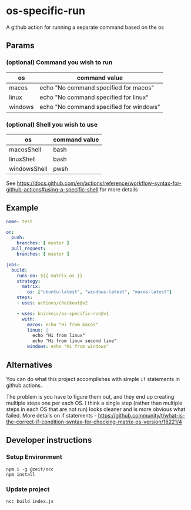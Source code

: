 # os-specific-run

A github action for running a separate command based on the os


## Params

### (optional) Command you wish to run
| os      | command value                           |
|---------|-----------------------------------------|
| macos   | echo "No command specified for macos"   |
| linux   | echo "No command specified for linux"   |
| windows | echo "No command specified for windows" |

### (optional) Shell you wish to use
| os      | command value                           |
|---------|-----------------------------------------|
| macosShell   | bash |
| linuxShell   | bash |
| windowsShell | pwsh |

See https://docs.github.com/en/actions/reference/workflow-syntax-for-github-actions#using-a-specific-shell for more details

## Example

```yaml
name: test

on:
  push:
    branches: [ master ]
  pull_request:
    branches: [ master ]

jobs:
  build:
    runs-on: ${{ matrix.os }}
    strategy:
      matrix:
        os: ["ubuntu-latest", "windows-latest", "macos-latest"]
    steps:
    - uses: actions/checkout@v2

    - uses: knicknic/os-specific-run@v1
      with:
        macos: echo "Hi from macos"
        linux: |
          echo "Hi from linux"
          echo "Hi from linux second line"
        windows: echo "Hi from windows"
```

## Alternatives

You can do what this project accomplishes with simple `if` statements in github actions.

The problem is you have to figure them out, and they end up creating multiple steps one per each OS. I think a single step (rather than multiple steps in each OS that are not run) looks cleaner and is more obvious what failed. More details on if statements - https://github.community/t/what-is-the-correct-if-condition-syntax-for-checking-matrix-os-version/16221/4

## Developer instructions

### Setup Environment

```pwsh
npm i -g @zeit/ncc
npm install
```

### Update project

```pwsh
ncc build index.js
```
